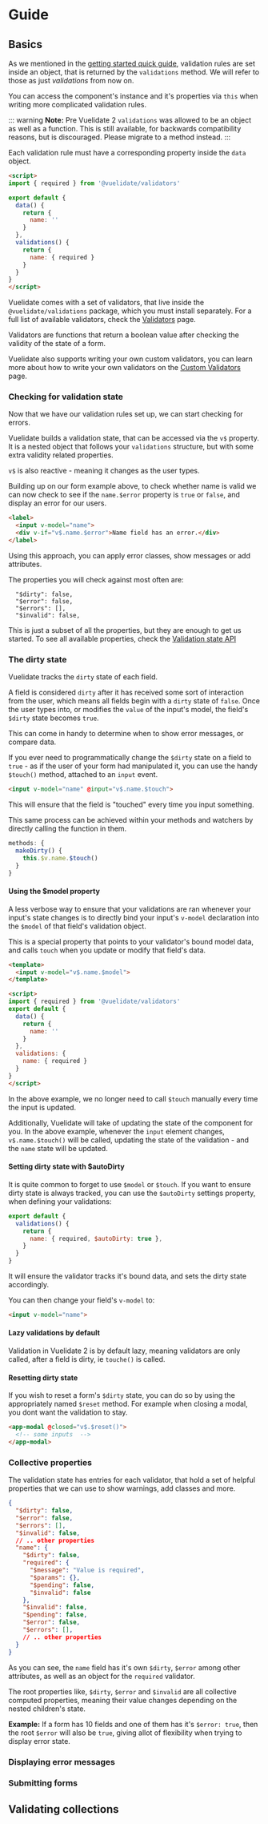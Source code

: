 # Guide

## Basics
As we mentioned in the [getting started quick guide](/#getting-started-2), validation rules are set inside an object, that is returned by the `validations` method. We will refer to those as just _validations_ from now on.

You can access the component's instance and it's properties via `this` when writing more complicated validation rules.

::: warning
**Note:** Pre Vuelidate 2 `validations` was allowed to be an object as well as a function. This is still available, for backwards compatibility reasons, but is discouraged. Please migrate to a method instead.
:::

Each validation rule must have a corresponding property inside the `data` object.

```html
<script>
import { required } from '@vuelidate/validators'

export default {
  data() {
    return {
      name: ''
    }
  },
  validations() {
    return {
      name: { required }
    }
  }
}
</script>
```

Vuelidate comes with a set of validators, that live inside the `@vuelidate/validations` package, which you must install separately. For a full list of available validators, check the [Validators](./validators.md) page.

Validators are functions that return a boolean value after checking the validity of the state of a form.

Vuelidate also supports writing your own custom validators, you can learn more about how to write your own validators on the [Custom Validators](./custom_validators.md) page.

### Checking for validation state

Now that we have our validation rules set up, we can start checking for errors.

Vuelidate builds a validation state, that can be accessed via the `v$` property. It is a nested object that follows your `validations` structure,
but with some extra validity related properties.

`v$` is also reactive - meaning it changes as the user types.

Building up on our form example above, to check whether name is valid we can now check to see if the `name.$error` property is `true` or `false`, and display an error for our users.

```html
<label>
  <input v-model="name">
  <div v-if="v$.name.$error">Name field has an error.</div>
</label>
```

Using this approach, you can apply error classes, show messages or add attributes.

The properties you will check against most often are:

```
  "$dirty": false,
  "$error": false,
  "$errors": [],
  "$invalid": false,
```

This is just a subset of all the properties, but they are enough to get us started. To see all available properties, check the [Validation state API](./api.md#validation-state-values)

### The dirty state

Vuelidate tracks the `dirty` state of each field.

A field is considered `dirty` after it has received some sort of interaction from the user, which means all fields begin with a `dirty` state of `false`. Once the user types into, or modifies the `value` of the input's model, the field's `$dirty` state becomes `true`.

This can come in handy to determine when to show error messages, or compare data.

If you ever need to programmatically change the  `$dirty` state on a field to `true` - as if the user of your form had manipulated it, you can use the handy `$touch()` method, attached to an `input` event.

```html
<input v-model="name" @input="v$.name.$touch">
```

This will ensure that the field is "touched" every time you input something.

This same process can be achieved within your methods and watchers by directly calling the function in them.

```js
methods: {
  makeDirty() {
    this.$v.name.$touch()
  }
}
```

#### Using the $model property

A less verbose way to ensure that your validations are ran whenever your input's state changes is to directly bind your input's `v-model` declaration into the `$model` of that field's validation object.

This is a special property that points to your validator's bound model data, and calls `touch` when you update or modify that field's data.

```html
<template>
  <input v-model="v$.name.$model">
</template>

<script>
import { required } from '@vuelidate/validators'
export default {
  data() {
    return {
      name: ''
    }
  },
  validations: {
    name: { required }
  }
}
</script>
```

In the above example, we no longer need to call `$touch` manually every time the input is updated.

Additionally, Vuelidate will take of updating the state of the component for you. In the above example, whenever the `input` element changes, `v$.name.$touch()` will be called, updating the state of the validation - and the `name` state will be updated.

#### Setting dirty state with $autoDirty

It is quite common to forget to use `$model` or `$touch`. If you want to ensure dirty state is always tracked, you can use the `$autoDirty` settings property, when defining your validations:

```js
export default {
  validations() {
    return {
      name: { required, $autoDirty: true },
    }
  }
}
```

It will ensure the validator tracks it's bound data, and sets the dirty state accordingly.

You can then change your field's `v-model` to:

```html
<input v-model="name">
```

#### Lazy validations by default

Validation in Vuelidate 2 is by default lazy, meaning validators are only called, after a field is dirty, ie `touche()` is called.

#### Resetting dirty state

If you wish to reset a form's `$dirty` state, you can do so by using the appropriately named `$reset` method. For example when closing a modal, you dont want the validation to stay.

```html
<app-modal @closed="v$.$reset()">
  <!-- some inputs  -->
</app-modal>
```

### Collective properties

The validation state has entries for each validator, that hold a set of helpful properties that we can use to show warnings, add classes and more.

```json
{
  "$dirty": false,
  "$error": false,
  "$errors": [],
  "$invalid": false,
  // .. other properties
  "name": {
    "$dirty": false,
    "required": {
      "$message": "Value is required",
      "$params": {},
      "$pending": false,
      "$invalid": false
    },
    "$invalid": false,
    "$pending": false,
    "$error": false,
    "$errors": [],
    // .. other properties
  }
}
```

As you can see, the `name` field has it's own `$dirty`, `$error` among other attributes, as well as an object for the `required` validator.

The root properties like, `$dirty`, `$error` and `$invalid` are all collective computed properties, meaning their value changes depending on the nested children's state.

**Example:** If a form has 10 fields and one of them has it's `$error: true`, then the root `$error` will also be `true`, giving allot of flexibility when trying to display error state.

### Displaying error messages

### Submitting forms

## Validating collections
